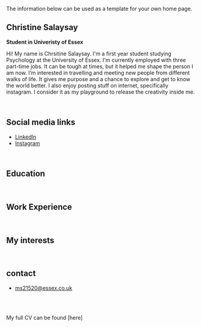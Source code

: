 The information below can be used as a template for your own home page. 

## Christine Salaysay
**Student in Univeristy of Essex**  

Hi! My name is Chrsitine Salaysay. I'm a first year student studying Psychology at the University of Essex. I'm currently employed with three part-time jobs. It can be tough at times, but it helped me shape the person I am now. I’m interested in travelling and meeting new people from different walks of life. It gives me purpose and a chance to explore and get to know the world better. I also enjoy posting stuff on internet, specifically instagram. I consider it as my playground to release the creativity inside me. 


<br>

## Social media links
- [LinkedIn](https://www.linkedin.com/in/christine-salaysay-ba6506225/)
- [Instagram](https://www.instagram.com/christinetorreliza/)


<br>

## Education

<br>

## Work Experience

<br>

## My interests

<br>

## contact
- ms21520@essex.co.uk 



<br><br> 

My full CV can be found [here]
